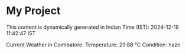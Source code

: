 # My Project

This content is dynamically generated in Indian Time (IST): 2024-12-18 11:42:47 IST


Current Weather in Coimbatore:
Temperature: 29.88 °C
Condition: haze
